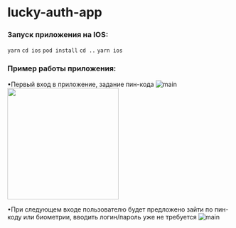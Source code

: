 # lucky-auth-app

### Запуск приложения на IOS:
`yarn`
`cd ios`
`pod install`
`cd ..`
`yarn ios`

### Пример работы приложения:

•Первый вход в приложение, задание пин-кода
![main](https://github.com/falconbow/lucky-auth-app/blob/main/readme-assets/Screen%20Recording%202020-12-29%20at%2016.30.24.gif)
<img src="https://github.com/falconbow/lucky-auth-app/blob/main/readme-assets/Screen%20Recording%202020-12-29%20at%2016.30.24.gif" width="250" height="250"/>

•При следующем входе пользователю будет предложено зайти по пин-коду или биометрии, вводить логин/пароль уже не требуется
![main](https://github.com/falconbow/lucky-auth-app/blob/main/readme-assets/Screen%20Recording%202020-12-29%20at%2016.34.15.gif)
